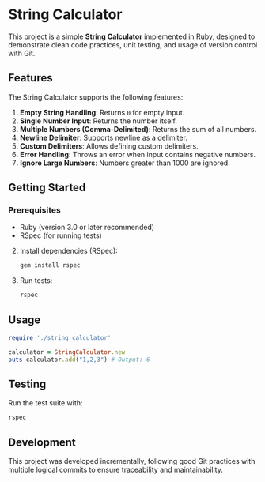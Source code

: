 # String Calculator

This project is a simple **String Calculator** implemented in Ruby, designed to demonstrate clean code practices, unit testing, and usage of version control with Git.

## Features

The String Calculator supports the following features:

1. **Empty String Handling**: Returns `0` for empty input.
2. **Single Number Input**: Returns the number itself.
3. **Multiple Numbers (Comma-Delimited)**: Returns the sum of all numbers.
4. **Newline Delimiter**: Supports newline as a delimiter.
5. **Custom Delimiters**: Allows defining custom delimiters.
6. **Error Handling**: Throws an error when input contains negative numbers.
7. **Ignore Large Numbers**: Numbers greater than 1000 are ignored.
## Getting Started

### Prerequisites
- Ruby (version 3.0 or later recommended)
- RSpec (for running tests)
2. Install dependencies (RSpec):
   ```bash
   gem install rspec

3. Run tests:
   ```bash
   rspec
## Usage

```ruby
require './string_calculator'

calculator = StringCalculator.new
puts calculator.add("1,2,3") # Output: 6
```
## Testing
Run the test suite with:
```bash
rspec
```
## Development
This project was developed incrementally, following good Git practices with multiple logical commits to ensure traceability and maintainability.